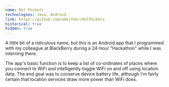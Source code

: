 ```yaml
---
name: Hot Pockets
technologies: Java, Android
link: https://github.com/abejfehr/HotPockets
historical: true
hidden: true
---
```


A little bit of a ridiculous name, but this is an Android app that I programmed with my colleague at BlackBerry during a 24-hour "Hackathon" while I was interning there.

The app's basic function is to keep a list of co-ordinates of places where you connect to WiFi and intelligently toggle WiFi on and off using location data. The end goal was to conserve device battery life, although I'm fairly certain that location services draw more power than WiFi does.
